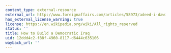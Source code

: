 ```yaml
---
content_type: external-resource
external_url: http://www.foreignaffairs.com/articles/58973/adeed-i-dawisha-and-karen-dawisha/how-to-build-a-democratic-iraq
has_external_license_warning: true
license: https://en.wikipedia.org/wiki/All_rights_reserved
status: ''
title: How to Build a Democratic Iraq
uid: 12ddd4c2-f88f-4960-8117-d6444c635106
wayback_url: ''
---
```

